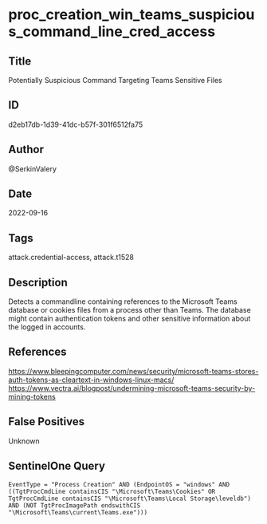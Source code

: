 # proc_creation_win_teams_suspicious_command_line_cred_access

## Title
Potentially Suspicious Command Targeting Teams Sensitive Files

## ID
d2eb17db-1d39-41dc-b57f-301f6512fa75

## Author
@SerkinValery

## Date
2022-09-16

## Tags
attack.credential-access, attack.t1528

## Description
Detects a commandline containing references to the Microsoft Teams database or cookies files from a process other than Teams.
The database might contain authentication tokens and other sensitive information about the logged in accounts.


## References
https://www.bleepingcomputer.com/news/security/microsoft-teams-stores-auth-tokens-as-cleartext-in-windows-linux-macs/
https://www.vectra.ai/blogpost/undermining-microsoft-teams-security-by-mining-tokens

## False Positives
Unknown

## SentinelOne Query
```
EventType = "Process Creation" AND (EndpointOS = "windows" AND ((TgtProcCmdLine containsCIS "\Microsoft\Teams\Cookies" OR TgtProcCmdLine containsCIS "\Microsoft\Teams\Local Storage\leveldb") AND (NOT TgtProcImagePath endswithCIS "\Microsoft\Teams\current\Teams.exe")))

```